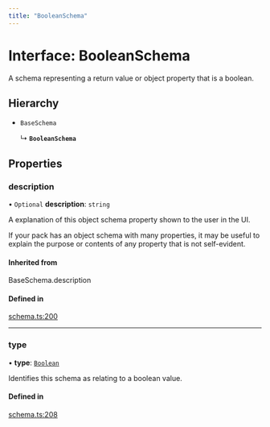 ```yaml
---
title: "BooleanSchema"
---
```

# Interface: BooleanSchema

A schema representing a return value or object property that is a boolean.

## Hierarchy

- `BaseSchema`

  ↳ **`BooleanSchema`**

## Properties

### description

• `Optional` **description**: `string`

A explanation of this object schema property shown to the user in the UI.

If your pack has an object schema with many properties, it may be useful to
explain the purpose or contents of any property that is not self-evident.

#### Inherited from

BaseSchema.description

#### Defined in

[schema.ts:200](https://github.com/coda/packs-sdk/blob/main/schema.ts#L200)

___

### type

• **type**: [`Boolean`](../enums/ValueType.md#boolean)

Identifies this schema as relating to a boolean value.

#### Defined in

[schema.ts:208](https://github.com/coda/packs-sdk/blob/main/schema.ts#L208)
